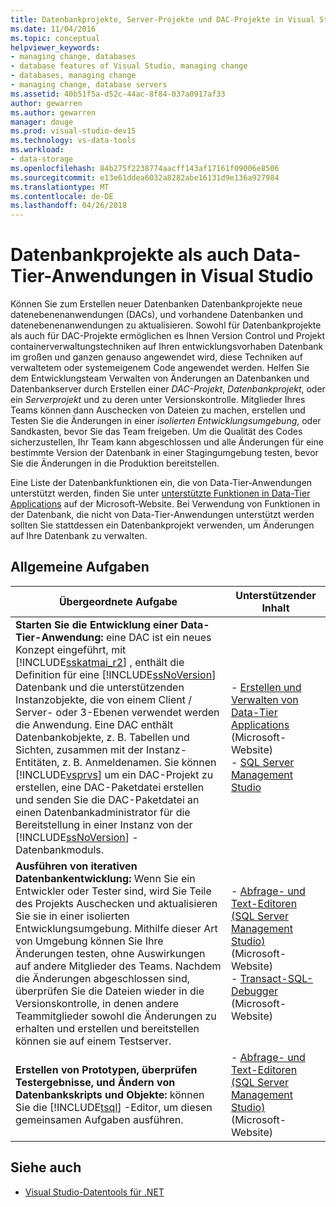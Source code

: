 ```yaml
---
title: Datenbankprojekte, Server-Projekte und DAC-Projekte in Visual Studio
ms.date: 11/04/2016
ms.topic: conceptual
helpviewer_keywords:
- managing change, databases
- database features of Visual Studio, managing change
- databases, managing change
- managing change, database servers
ms.assetid: 40b51f5a-d52c-44ac-8f84-037a0917af33
author: gewarren
ms.author: gewarren
manager: douge
ms.prod: visual-studio-dev15
ms.technology: vs-data-tools
ms.workload:
- data-storage
ms.openlocfilehash: 84b275f2238774aacff143af17161f09006e8506
ms.sourcegitcommit: e13e61ddea6032a8282abe16131d9e136a927984
ms.translationtype: MT
ms.contentlocale: de-DE
ms.lasthandoff: 04/26/2018
---
```

# <a name="database-projects-and-data-tier-applications-in-visual-studio"></a>Datenbankprojekte als auch Data-Tier-Anwendungen in Visual Studio
Können Sie zum Erstellen neuer Datenbanken Datenbankprojekte neue datenebenenanwendungen (DACs), und vorhandene Datenbanken und datenebenenanwendungen zu aktualisieren. Sowohl für Datenbankprojekte als auch für DAC-Projekte ermöglichen es Ihnen Version Control und Projekt containerverwaltungstechniken auf Ihren entwicklungsvorhaben Datenbank im großen und ganzen genauso angewendet wird, diese Techniken auf verwaltetem oder systemeigenem Code angewendet werden. Helfen Sie dem Entwicklungsteam Verwalten von Änderungen an Datenbanken und Datenbankserver durch Erstellen einer *DAC-Projekt*, *Datenbankprojekt*, oder ein *Serverprojekt* und zu deren unter Versionskontrolle. Mitglieder Ihres Teams können dann Auschecken von Dateien zu machen, erstellen und Testen Sie die Änderungen in einer *isolierten Entwicklungsumgebung*, oder Sandkasten, bevor Sie das Team freigeben. Um die Qualität des Codes sicherzustellen, Ihr Team kann abgeschlossen und alle Änderungen für eine bestimmte Version der Datenbank in einer Stagingumgebung testen, bevor Sie die Änderungen in die Produktion bereitstellen.

Eine Liste der Datenbankfunktionen ein, die von Data-Tier-Anwendungen unterstützt werden, finden Sie unter [unterstützte Funktionen in Data-Tier Applications](http://go.microsoft.com/fwlink/?LinkId=164239) auf der Microsoft-Website. Bei Verwendung von Funktionen in der Datenbank, die nicht von Data-Tier-Anwendungen unterstützt werden sollten Sie stattdessen ein Datenbankprojekt verwenden, um Änderungen auf Ihre Datenbank zu verwalten.

## <a name="common-high-level-tasks"></a>Allgemeine Aufgaben

|Übergeordnete Aufgabe|Unterstützender Inhalt|
|----------------------|------------------------|
|**Starten Sie die Entwicklung einer Data-Tier-Anwendung:** eine DAC ist ein neues Konzept eingeführt, mit [!INCLUDE[sskatmai_r2](../data-tools/includes/sskatmai_r2_md.md)] , enthält die Definition für eine [!INCLUDE[ssNoVersion](../data-tools/includes/ssnoversion_md.md)] Datenbank und die unterstützenden Instanzobjekte, die von einem Client / Server- oder 3-Ebenen verwendet werden die Anwendung. Eine DAC enthält Datenbankobjekte, z. B. Tabellen und Sichten, zusammen mit der Instanz-Entitäten, z. B. Anmeldenamen. Sie können [!INCLUDE[vsprvs](../code-quality/includes/vsprvs_md.md)] um ein DAC-Projekt zu erstellen, eine DAC-Paketdatei erstellen und senden Sie die DAC-Paketdatei an einen Datenbankadministrator für die Bereitstellung in einer Instanz von der [!INCLUDE[ssNoVersion](../data-tools/includes/ssnoversion_md.md)] -Datenbankmoduls.|-   [Erstellen und Verwalten von Data-Tier Applications](http://go.microsoft.com/fwlink/?LinkId=160741) (Microsoft-Website)<br />-   [SQL Server Management Studio](http://go.microsoft.com/fwlink/?LinkId=227328)|
|**Ausführen von iterativen Datenbankentwicklung:** Wenn Sie ein Entwickler oder Tester sind, wird Sie Teile des Projekts Auschecken und aktualisieren Sie sie in einer isolierten Entwicklungsumgebung. Mithilfe dieser Art von Umgebung können Sie Ihre Änderungen testen, ohne Auswirkungen auf andere Mitglieder des Teams. Nachdem die Änderungen abgeschlossen sind, überprüfen Sie die Dateien wieder in die Versionskontrolle, in denen andere Teammitglieder sowohl die Änderungen zu erhalten und erstellen und bereitstellen können sie auf einem Testserver.|-   [Abfrage- und Text-Editoren (SQL Server Management Studio)](http://go.microsoft.com/fwlink/?LinkId=227327) (Microsoft-Website)<br />-   [Transact-SQL-Debugger](http://go.microsoft.com/fwlink/?LinkId=227324) (Microsoft-Website)|
|**Erstellen von Prototypen, überprüfen Testergebnisse, und Ändern von Datenbankskripts und Objekte:** können Sie die [!INCLUDE[tsql](../data-tools/includes/tsql_md.md)] -Editor, um diesen gemeinsamen Aufgaben ausführen.|-   [Abfrage- und Text-Editoren (SQL Server Management Studio)](http://go.microsoft.com/fwlink/?LinkId=227327) (Microsoft-Website)|

## <a name="see-also"></a>Siehe auch

- [Visual Studio-Datentools für .NET](../data-tools/visual-studio-data-tools-for-dotnet.md)
